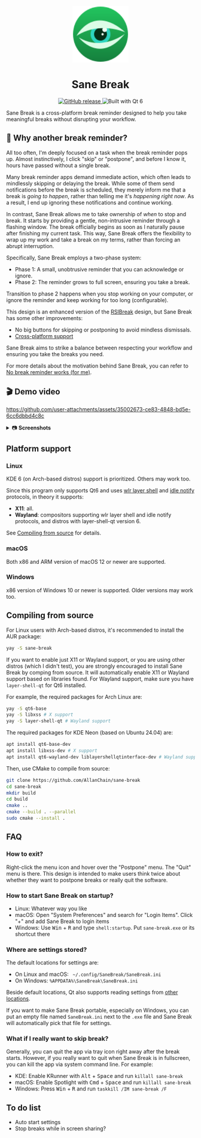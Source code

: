 <p align="center">
  <img src="./resources/images/icon.svg" width="150" height="150">
</p>
<h1 align="center">Sane Break</h1>
<p align=center>
  <a href="https://github.com/AllanChain/sane-break/releases">
    <img src="https://img.shields.io/github/v/release/AllanChain/sane-break" alt="GitHub release">
  </a>
  <img src="https://img.shields.io/badge/built_with-Qt_6-Qt" alt="Built with Qt 6">
</p>

Sane Break is a cross-platform break reminder designed to help you take meaningful breaks without disrupting your workflow.

## 🤔 Why another break reminder?

All too often, I'm deeply focused on a task when the break reminder pops up. Almost instinctively, I click "skip" or "postpone", and before I know it, hours have passed without a single break.

Many break reminder apps demand immediate action, which often leads to mindlessly skipping or delaying the break. While some of them send notifications before the break is scheduled, they merely inform me that a break is _going to happen_, rather than telling me it's _happening right now_. As a result, I end up ignoring these notifications and continue working.

In contrast, Sane Break allows me to take ownership of _when_ to stop and break. It starts by providing a gentle, non-intrusive reminder through a flashing window. The break officially begins as soon as I naturally pause after finishing my current task. This way, Sane Break offers the flexibility to wrap up my work and take a break on my terms, rather than forcing an abrupt interruption.

Specifically, Sane Break employs a two-phase system:

- Phase 1: A small, unobtrusive reminder that you can acknowledge or ignore.
- Phase 2: The reminder grows to full screen, ensuring you take a break.

Transition to phase 2 happens when you stop working on your computer, or ignore the reminder and keep working for too long (configurable).

This design is an enhanced version of the [RSIBreak](https://apps.kde.org/rsibreak/) design, but Sane Break has some other improvements:

- No big buttons for skipping or postponing to avoid mindless dismissals.
- [Cross-platform support](#platform-support)

Sane Break aims to strike a balance between respecting your workflow and ensuring you take the breaks you need.

For more details about the motivation behind Sane Break, you can refer to [No break reminder works (for me)](https://allanchain.github.io/blog/post/sane-break-intro/).

## 🎬 Demo video

https://github.com/user-attachments/assets/35002673-ce83-4848-bd5e-6cc6dbbd4c8c

<details>
  <summary>📷 <b>Screenshots</b></summary>

![flashing](https://github.com/user-attachments/assets/d046c46d-3de9-4935-b16d-fbd2124c1d49)
![fullscreen](https://github.com/user-attachments/assets/59164505-3446-4ef7-b0e0-5ffe0a607c44)
![macos](https://github.com/user-attachments/assets/941e20bf-46ed-434b-802b-541a34f10f0b)

</details>

## Platform support

### Linux

KDE 6 (on Arch-based distros) support is prioritized. Others may work too.

Since this program only supports Qt6 and uses [wlr layer shell](https://wayland.app/protocols/wlr-layer-shell-unstable-v1) and [idle notify](https://wayland.app/protocols/ext-idle-notify-v1) protocols, in theory it supports:
- **X11**: all.
- **Wayland**: compositors supporting wlr layer shell and idle notify protocols, and distros with layer-shell-qt version 6.

See [Compiling from source](#compiling-from-source) for details.

### macOS

Both x86 and ARM version of macOS 12 or newer are supported.

### Windows

x86 version of Windows 10 or newer is supported. Older versions may work too.

## Compiling from source

For Linux users with Arch-based distros, it's recommended to install the AUR package:
```bash
yay -S sane-break
```

If you want to enable just X11 or Wayland support, or you are using other distros (which I didn't test), you are strongly encouraged to install Sane Break by comping from source.
It will automatically enable X11 or Wayland support based on libraries found.
For Wayland support, make sure you have `layer-shell-qt` for Qt6 installed.

For example, the required packages for Arch Linux are:
```bash
yay -S qt6-base
yay -S libxss # X support
yay -S layer-shell-qt # Wayland support
```

The required packages for KDE Neon (based on Ubuntu 24.04) are:
```bash
apt install qt6-base-dev
apt install libxss-dev # X support
apt install qt6-wayland-dev liblayershellqtinterface-dev # Wayland support
```

Then, use CMake to compile from source:

```bash
git clone https://github.com/AllanChain/sane-break
cd sane-break
mkdir build
cd build
cmake ..
cmake --build . --parallel
sudo cmake --install .
```

## FAQ

### How to exit?

Right-click the menu icon and hover over the "Postpone" menu. The "Quit" menu is there. This design is intended to make users think twice about whether they want to postpone breaks or really quit the software.

### How to start Sane Break on startup?

- Linux: Whatever way you like
- macOS: Open "System Preferences" and search for "Login Items". Click "+" and add Sane Break to login items
- Windows: Use <kbd>Win</kbd> + <kbd>R</kbd> and type `shell:startup`. Put `sane-break.exe` or its shortcut there

### Where are settings stored?

The default locations for settings are:
- On Linux and macOS: ` ~/.config/SaneBreak/SaneBreak.ini`
- On Windows: `%APPDATA%\SaneBreak\SaneBreak.ini`

Beside default locations, Qt also supports reading settings from [other locations](https://doc.qt.io/qt-6/qsettings.html#locations-where-application-settings-are-stored).

If you want to make Sane Break portable, especially on Windows, you can put an empty file named `SaneBreak.ini` next to the `.exe` file and Sane Break will automatically pick that file for settings.

### What if I really want to skip break?

Generally, you can quit the app via tray icon right away after the break starts.
However, if you really want to quit when Sane Break is in fullscreen, you can kill the app via system command line. For example:
- KDE: Enable KRunner with <kbd>Alt</kbd> + <kbd>Space</kbd> and run `killall sane-break`
- macOS: Enable Spotlight with <kbd>Cmd</kbd> + <kbd>Space</kbd> and run `killall sane-break`
- Windows: Press <kbd>Win</kbd> + <kbd>R</kbd> and run `taskkill /IM sane-break /F`

## To do list

- Auto start settings
- Stop breaks while in screen sharing?
